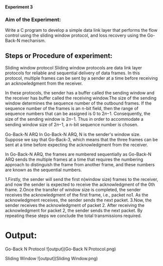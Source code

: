 #### Experiment 3

### Aim of the Experiment:
Write a C program to develop a simple data link layer that performs the flow control using the sliding window protocol, and loss recovery using the Go-Back-N mechanism.

## Steps or Procedure of experiment:
Sliding window protocol
Sliding window protocols are data link layer protocols for reliable and sequential delivery of data frames. In this protocol, multiple frames can be sent by a sender at a time before receiving an acknowledgment from the receiver.

In these protocols, the sender has a buffer called the sending window and the receiver has buffer called the receiving window.The size of the sending window determines the sequence number of the outbound frames. If the sequence number of the frames is an n-bit field, then the range of sequence numbers that can be assigned is 0 to 2𝑛−1. Consequently, the size of the sending window is 2𝑛−1. Thus in order to accommodate a sending window size of 2𝑛−1, a n-bit sequence number is chosen.

Go-Back-N ARQ
In Go-Back-N ARQ, N is the sender's window size. Suppose we say that Go-Back-3, which means that the three frames can be sent at a time before expecting the acknowledgment from the receiver.

In Go-Back-N ARQ, the frames are numbered sequentially as Go-Back-N ARQ sends the multiple frames at a time that requires the numbering approach to distinguish the frame from another frame, and these numbers are known as the sequential numbers.

1.Firstly, the sender will send the first n(window size) frames to the receiver, and now the sender is expected to receive the acknowledgment of the 0th frame. 
2.Once the transfer of window size is completed, the sender receives the acknowledgment of the first frame, i.e., packet no1. As the acknowledgment receives, the sender sends the next packet. 
3.Now, the sender receives the acknowledgment of packet 2. After receiving the acknowledgment for packet 2, the sender sends the next packet. By repeating these steps we conclude the total transmissions required.

# Output:
Go-Back N Protocol
![output](Go-Back N Protocol.png)

Sliding Window
![output](Sliding Window.png)


